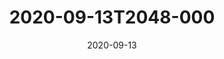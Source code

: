 ---
date: 2020-09-13
title: 2020-09-13T2048-000
hero: 2020/2020-09-13T2048-000.jpeg

# briefly describe the image…
alt: ''

# insert the closed caption text after the three-dash break…
# (include line-breaks, punctuation, and capitalization)
---
